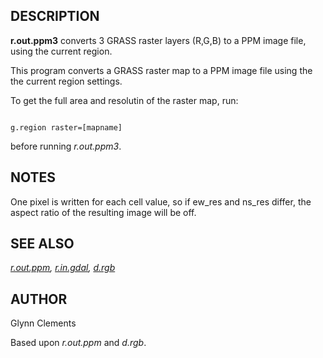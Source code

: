 
## DESCRIPTION

**r.out.ppm3** converts 3 GRASS raster layers (R,G,B) to a PPM
image file, using the current region.

This program converts a GRASS raster map to a PPM image file
using the the current region settings.

To get the full area and resolutin of the raster map, run:

```

g.region raster=[mapname]

```

before running *r.out.ppm3*.

## NOTES

One pixel is written for each cell value, so if ew\_res and ns\_res
differ, the aspect ratio of the resulting image will be off.

## SEE ALSO

*[r.out.ppm](r.out.ppm.html),*
*[r.in.gdal](r.in.gdal.html),*
*[d.rgb](d.rgb.html)*

## AUTHOR

Glynn Clements

Based upon *r.out.ppm* and *d.rgb*.
